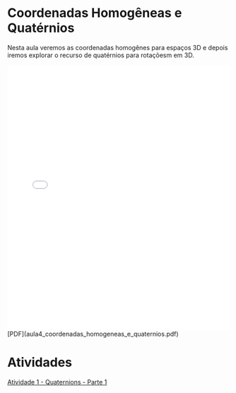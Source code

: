 # Coordenadas Homogêneas e Quatérnios

Nesta aula veremos as coordenadas homogênes para espaços 3D e depois iremos explorar o recurso de quatérnios para rotaçõesm em 3D.

<embed height="600" src="aula4_coordenadas_homogeneas_e_quaternios.pdf" type="application/pdf" width="100%">
[PDF](aula4_coordenadas_homogeneas_e_quaternios.pdf)

# Atividades

[Atividade 1 - Quaternions - Parte 1](Atividade_Quaternios.docx)
